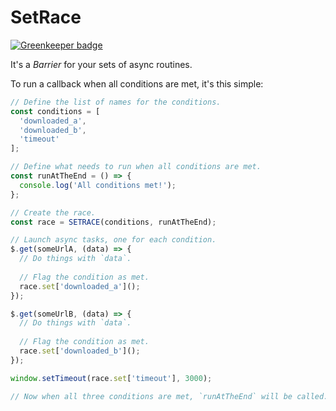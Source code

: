 SetRace
=======

[![Greenkeeper badge](https://badges.greenkeeper.io/Zodiase/setrace.svg)](https://greenkeeper.io/)

It's a *Barrier* for your sets of async routines.

To run a callback when all conditions are met, it's this simple:

```JavaScript
// Define the list of names for the conditions.
const conditions = [
  'downloaded_a',
  'downloaded_b',
  'timeout'
];

// Define what needs to run when all conditions are met.
const runAtTheEnd = () => {
  console.log('All conditions met!');
};

// Create the race.
const race = SETRACE(conditions, runAtTheEnd);

// Launch async tasks, one for each condition.
$.get(someUrlA, (data) => {
  // Do things with `data`.
  
  // Flag the condition as met.
  race.set['downloaded_a']();
});

$.get(someUrlB, (data) => {
  // Do things with `data`.
  
  // Flag the condition as met.
  race.set['downloaded_b']();
});

window.setTimeout(race.set['timeout'], 3000);

// Now when all three conditions are met, `runAtTheEnd` will be called.
```
